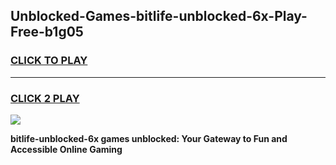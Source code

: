 
## Unblocked-Games-bitlife-unblocked-6x-Play-Free-b1g05
<h3>
<a href="https://premium76.site?title=bitlife-unblocked-6x&ref=15A">CLICK TO PLAY</a></h3>
<hr>

<h3>
<a href="https://premium76.site?title=bitlife-unblocked-6x&ref=15A">CLICK 2 PLAY</a>
  
</h3>

<a href="https://premium76.site?title=bitlife-unblocked-6x&ref=15A"><img src="https://clearcache.store/games.png"></a>


**bitlife-unblocked-6x games unblocked: Your Gateway to Fun and Accessible Online Gaming**
